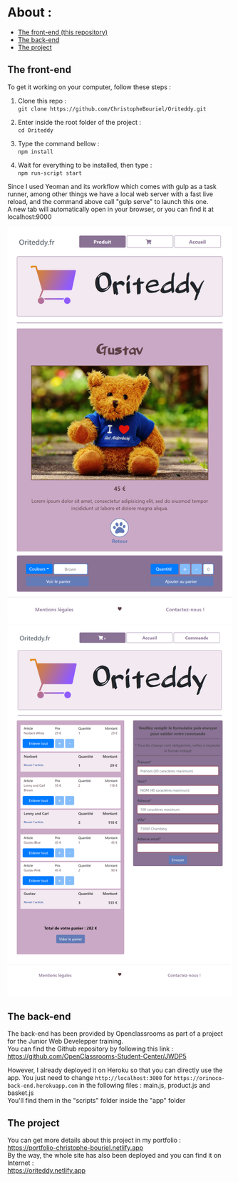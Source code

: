 # About :
* [The front-end (this repository)](#the-front-end)
* [The back-end](#the-back-end)
* [The project](#the-project)

## The front-end

To get it working on your computer, follow these steps :

1. Clone this repo :  
`git clone https://github.com/ChristopheBouriel/Oriteddy.git`

2. Enter inside the root folder of the project :  
`cd Oriteddy`

3. Type the command bellow :  
`npm install`

4. Wait for everything to be installed, then type :  
`npm run-script start`

Since I used Yeoman and its workflow which comes with gulp as a task runner, among other things we have a local web server with a fast live reload, and the command above call "gulp serve" to launch this one.  
A new tab will automatically open in your browser, or you can find it at localhost:9000

![Product page](./app/images/oriteddy_product.png)![Basket page](./app/images/oriteddy_basket_3.png)

## The back-end

The back-end has been provided by Openclassrooms as part of a project for the Junior Web Develepper training.  
You can find the Github repository by following this link :  
https://github.com/OpenClassrooms-Student-Center/JWDP5

However, I already deployed it on Heroku so that you can directly use the app.
You just need to change `http://localhost:3000` for `https://orinoco-back-end.herokuapp.com` in the
following files : main.js, product.js and basket.js  
You'll find them in the "scripts" folder inside the "app" folder

## The project

You can get more details about this project in my portfolio :  
https://portfolio-christophe-bouriel.netlify.app  
By the way, the whole site has also been deployed and you can find it on Internet :  
https://oriteddy.netlify.app